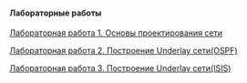 #### Лабораторные работы
[Лабораторная работа 1. Основы проектирования сети](https://github.com/lowwro/Otus-Labs/tree/main/Labs/lab1)

[Лабораторная работа 2. Построение Underlay сети(OSPF)](https://github.com/lowwro/Otus-Labs/tree/main/Labs/lab2)

[Лабораторная работа 3. Построение Underlay сети(ISIS)](https://github.com/lowwro/Otus-Labs/tree/main/Labs/lab3)

